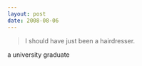 ```yaml
---
layout: post
date: 2008-08-06
--- 
```

 
>I should have just been a hairdresser.

a university graduate
